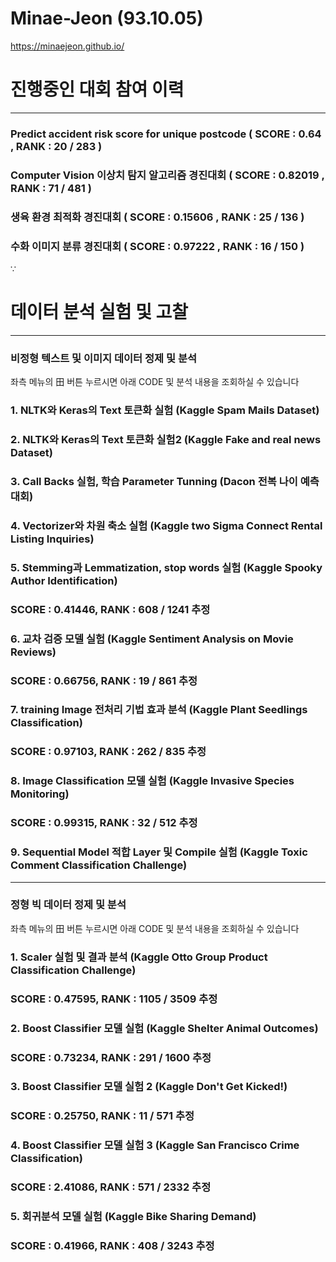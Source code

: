 # Minae-Jeon (93.10.05) #

https://minaejeon.github.io/

# 진행중인 대회 참여 이력

------------------------

###   Predict accident risk score for unique postcode ( SCORE : 0.64 , RANK : 20 / 283 )
  
###   Computer Vision 이상치 탐지 알고리즘 경진대회 ( SCORE : 0.82019 , RANK : 71 / 481 )
  
###   생육 환경 최적화 경진대회 ( SCORE : 0.15606 , RANK : 25 / 136 )

###   수화 이미지 분류 경진대회 ( SCORE : 0.97222 , RANK : 16 / 150 )
∵

# 데이터 분석 실험 및 고찰 

------------------

###  비정형 텍스트 및 이미지 데이터 정제 및 분석

좌측 메뉴의 田 버튼 누르시면 아래 CODE 및 분석 내용을 조회하실 수 있습니다
  
### 1. NLTK와 Keras의 Text 토큰화 실험 (Kaggle Spam Mails Dataset)
   
### 2. NLTK와 Keras의 Text 토큰화 실험2 (Kaggle Fake and real news Dataset)
   
### 3. Call Backs 실험, 학습 Parameter Tunning (Dacon 전복 나이 예측 대회)
   
### 4. Vectorizer와 차원 축소 실험 (Kaggle two Sigma Connect Rental Listing Inquiries)
   
### 5. Stemming과 Lemmatization, stop words 실험 (Kaggle Spooky Author Identification)
### SCORE : 0.41446, RANK : 608 / 1241 추정
   
### 6. 교차 검증 모델 실험 (Kaggle Sentiment Analysis on Movie Reviews)                   
### SCORE : 0.66756, RANK :   19 / 861 추정
   
### 7. training Image 전처리 기법 효과 분석 (Kaggle Plant Seedlings Classification)       
### SCORE : 0.97103, RANK :  262 / 835 추정
   
### 8. Image Classification 모델 실험 (Kaggle Invasive Species Monitoring)                
### SCORE : 0.99315, RANK :  32 / 512 추정
   
### 9.  Sequential Model 적합 Layer 및 Compile 실험 (Kaggle Toxic Comment Classification Challenge)

------------

###  정형 빅 데이터 정제 및 분석

좌측 메뉴의 田 버튼 누르시면 아래 CODE 및 분석 내용을 조회하실 수 있습니다

### 1. Scaler 실험 및 결과 분석 (Kaggle Otto Group Product Classification Challenge)     
### SCORE : 0.47595, RANK : 1105 / 3509 추정
   
### 2. Boost Classifier 모델 실험 (Kaggle Shelter Animal Outcomes)                       
### SCORE : 0.73234, RANK :  291 / 1600 추정
   
### 3. Boost Classifier 모델 실험 2 (Kaggle Don't Get Kicked!)                           
### SCORE : 0.25750, RANK :    11 / 571 추정
   
### 4. Boost Classifier 모델 실험 3 (Kaggle San Francisco Crime Classification)          
### SCORE : 2.41086, RANK :  571 / 2332 추정
   
### 5. 회귀분석 모델 실험 (Kaggle Bike Sharing Demand)                                  
### SCORE : 0.41966, RANK :   408 / 3243 추정
